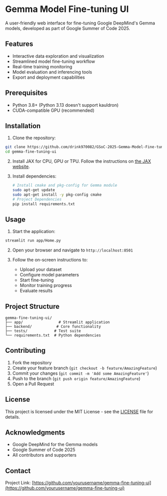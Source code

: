 # Gemma Model Fine-tuning UI

A user-friendly web interface for fine-tuning Google DeepMind's Gemma models, developed as part of Google Summer of Code 2025.

## Features

- Interactive data exploration and visualization
- Streamlined model fine-tuning workflow
- Real-time training monitoring
- Model evaluation and inferencing tools
- Export and deployment capabilities

## Prerequisites

- Python 3.8+ (Python 3.13 doesn't support kauldron)
- CUDA-compatible GPU (recommended)

## Installation

1. Clone the repository:

```bash
git clone https://github.com/drink970082/GSoC-2025-Gemma-Model-Fine-tuning-UI.git
cd gemma-fine-tuning-ui
```

2. Install JAX for CPU, GPU or TPU. Follow the instructions on [the JAX website](https://jax.readthedocs.io/en/latest/installation.html).
3. Install dependencies:

   ```bash
   # Install cmake and pkg-config for Gemma module
   sudo apt-get update
   sudo apt-get install -y pkg-config cmake
   # Project Dependencies
   pip install requirements.txt
   ```

## Usage

1. Start the application:

```bash
streamlit run app/Home.py
```

2. Open your browser and navigate to `http://localhost:8501`
3. Follow the on-screen instructions to:

   - Upload your dataset
   - Configure model parameters
   - Start fine-tuning
   - Monitor training progress
   - Evaluate results

## Project Structure

```
gemma-fine-tuning-ui/
├── app/                # Streamlit application
├── backend/           # Core functionality
├── tests/            # Test suite
└── requirements.txt  # Python dependencies
```

## Contributing

1. Fork the repository
2. Create your feature branch (`git checkout -b feature/AmazingFeature`)
3. Commit your changes (`git commit -m 'Add some AmazingFeature'`)
4. Push to the branch (`git push origin feature/AmazingFeature`)
5. Open a Pull Request

## License

This project is licensed under the MIT License - see the [LICENSE](LICENSE) file for details.

## Acknowledgments

- Google DeepMind for the Gemma models
- Google Summer of Code 2025
- All contributors and supporters

## Contact

Project Link: [https://github.com/yourusername/gemma-fine-tuning-ui](https://github.com/yourusername/gemma-fine-tuning-ui)
